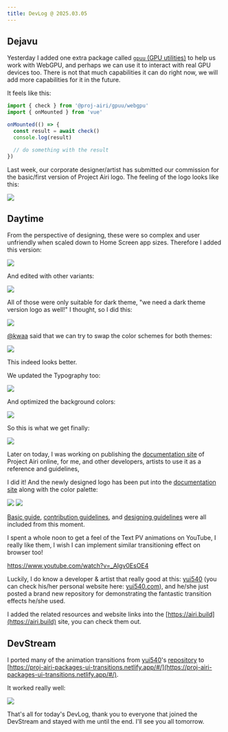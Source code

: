 ```yaml
---
title: DevLog @ 2025.03.05
---
```


## Dejavu

Yesterday I added one extra package called
[`gpuu` (GPU utilities)](https://github.com/moeru-ai/airi/tree/main/packages/gpuu)
to help us work with WebGPU, and perhaps we can use it to interact with real
GPU devices too. There is not that much capabilities it can do right now,
we will add more capabilities for it in the future.

It feels like this:

```ts
import { check } from '@proj-airi/gpuu/webgpu'
import { onMounted } from 'vue'

onMounted(() => {
  const result = await check()
  console.log(result)

  // do something with the result
})
```

Last week, our corporate designer/artist has submitted our commission for the
basic/first version of Project Airi logo. The feeling of the logo looks like
this:

![](../../../assets/images/blog/DevLog-2025.03.05/airi-logos-v1.png)

## Daytime

From the perspective of designing, these were so complex and user unfriendly
when scaled down to Home Screen app sizes. Therefore I added this version:

![](../../../assets/images/blog/DevLog-2025.03.05/airi-logo-v2.png)

And edited with other variants:

![](../../../assets/images/blog/DevLog-2025.03.05/airi-logos-v2.png)

All of those were only suitable for dark theme, "we need a dark theme version
logo as well!" I thought, so I did this:

![](../../../assets/images/blog/DevLog-2025.03.05/airi-logo-v2-dark.png)

[@kwaa](https://github.com/kwaa) said that we can try to swap the color schemes
for both themes:

![](../../../assets/images/blog/DevLog-2025.03.05/airi-logos-v3.png)

This indeed looks better.

We updated the Typography too:

![](../../../assets/images/blog/DevLog-2025.03.05/airi-logos-v4.png)

And optimized the background colors:

![](../../../assets/images/blog/DevLog-2025.03.05/airi-logos-v5.png)

So this is what we get finally:

![](../../../assets/images/blog/DevLog-2025.03.05/airi-logos-final.png)

Later on today, I was working on publishing the
[documentation site](https://airi.build) of Project Airi online, for me,
and other developers, artists to use it as a reference and guidelines,

I did it! And the newly designed logo has been put into the
[documentation site](https://airi.build) along with the color palette:

![](../../../assets/images/blog/DevLog-2025.03.05/airi-build-light.png)
![](../../../assets/images/blog/DevLog-2025.03.05/airi-build-dark.png)

[Basic guide](https://airi.build/guides/),
[contribution guidelines](https://airi.build/references/contributing/guide/),
and [designing guidelines](https://airi.build/references/design-guidelines/)
were all included from this moment.

I spent a whole noon to get a feel of the Text PV animations on YouTube,
I really like them, I wish I can implement similar transitioning effect on
browser too!

https://www.youtube.com/watch?v=_AIgv0EsOE4

Luckily, I do know a developer & artist that really good at this:
[yui540](https://github.com/yui540) (you can check his/her personal website
here: [yui540.com](https://yui540.com)), and he/she just posted a brand new
repository for demonstrating the fantastic transition effects he/she used.

I added the related resources and website links into the
[https://airi.build](https://airi.build) site, you can check them out.

## DevStream

I ported many of the animation transitions from [yui540](https://github.com/yui540)'s
[repository](https://github.com/yui540/css-animations) to
[https://proj-airi-packages-ui-transitions.netlify.app/#/](https://proj-airi-packages-ui-transitions.netlify.app/#/).

It worked really well:

![](../../../assets/images/blog/DevLog-2025.03.05/animation-transitions.gif)

That's all for today's DevLog, thank you to everyone that joined the DevStream
and stayed with me until the end. I'll see you all tomorrow.
